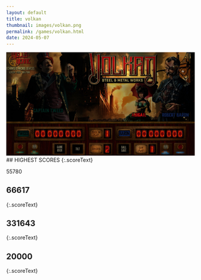 ```yaml
---
layout: default
title: volkan
thumbnail: images/volkan.png
permalink: /games/volkan.html
date: 2024-05-07
---
```


<img src="../images/volkan.png" class="gameThumbnail img-fluid mx-auto align-middle">
## HIGHEST SCORES
{:.scoreText}

55780

## 66617
{:.scoreText}


## 331643
{:.scoreText}


## 20000
{:.scoreText}



